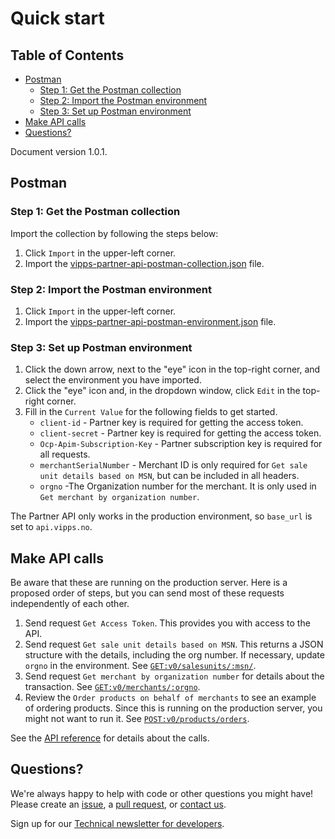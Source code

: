 <!-- START_METADATA
---
title: Quick start
sidebar_position: 20
---
END_METADATA -->

# Quick start

<!-- START_TOC -->

## Table of Contents

* [Postman](#postman)
  * [Step 1: Get the Postman collection](#step-1-get-the-postman-collection)
  * [Step 2: Import the Postman environment](#step-2-import-the-postman-environment)
  * [Step 3: Set up Postman environment](#step-3-set-up-postman-environment)
* [Make API calls](#make-api-calls)
* [Questions?](#questions)

<!-- END_TOC -->

Document version 1.0.1.

## Postman

### Step 1: Get the Postman collection

Import the collection by following the steps below:

1. Click `Import` in the upper-left corner.
2. Import the [vipps-partner-api-postman-collection.json](tools/vipps-partner-api-postman-collection.json) file.

### Step 2: Import the Postman environment

1. Click `Import` in the upper-left corner.
2. Import the [vipps-partner-api-postman-environment.json](tools/vipps-partner-api-postman-environment.json) file.

### Step 3: Set up Postman environment

1. Click the down arrow, next to the "eye" icon in the top-right corner, and select the environment you have imported.
2. Click the "eye" icon and, in the dropdown window, click `Edit` in the top-right corner.
3. Fill in the `Current Value` for the following fields to get started.
   - `client-id` - Partner key is required for getting the access token.
   - `client-secret` - Partner key is required for getting the access token.
   - `Ocp-Apim-Subscription-Key` - Partner subscription key is required for all requests.
   - `merchantSerialNumber` - Merchant ID is only required for `Get sale unit details based on MSN`, but can be included in all headers.
   - `orgno` -The Organization number for the merchant. It is only used in `Get merchant by organization number`.

  The Partner API only works in the production environment, so `base_url` is set to `api.vipps.no`.

## Make API calls

Be aware that these are running on the production server.
Here is a proposed order of steps, but you can send most of these requests independently of each other.

1. Send request `Get Access Token`. This provides you with access to the API.
2. Send request `Get sale unit details based on MSN`. This returns a JSON structure with the details, including the org number. If necessary, update `orgno` in the environment. See [`GET:v0/salesunits/:msn/`](https://vippsas.github.io/vipps-developer-docs/api/partner#tag/Sales-units/operation/getMSN).
3. Send request `Get merchant by organization number` for details about the transaction. See [`GET:v0/merchants/:orgno`](https://vippsas.github.io/vipps-developer-docs/api/partner#tag/Merchants/operation/getMerchant).
4. Review the `Order products on behalf of merchants` to see an example of ordering products. Since this is running on the production server, you might not want to run it.  See [`POST:v0/products/orders`](https://vippsas.github.io/vipps-developer-docs/api/partner#tag/Vipps-Product-Orders/operation/orderProduct).

See the
[API reference](https://vippsas.github.io/vipps-developer-docs/api/partner)
for details about the calls.

## Questions?

We're always happy to help with code or other questions you might have!
Please create an [issue](https://github.com/vippsas/vipps-partner-api/issues),
a [pull request](https://github.com/vippsas/vipps-partner-api/pulls),
or [contact us](https://github.com/vippsas/vipps-developers/blob/master/contact.md).

Sign up for our [Technical newsletter for developers](https://github.com/vippsas/vipps-developers/tree/master/newsletters).
